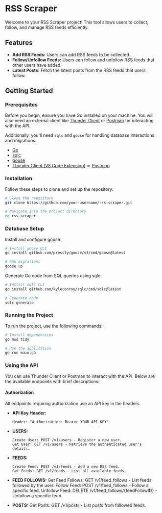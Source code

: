 # RSS Scraper

Welcome to your RSS Scraper project! This tool allows users to collect, follow, and manage RSS feeds efficiently.

## Features

- **Add RSS Feeds:** Users can add RSS feeds to be collected.
- **Follow/Unfollow Feeds:** Users can follow and unfollow RSS feeds that other users have added.
- **Latest Posts:** Fetch the latest posts from the RSS feeds that users follow.

## Getting Started

### Prerequisites

Before you begin, ensure you have Go installed on your machine. You will also need an external client like [Thunder Client](https://www.thunderclient.io/) or [Postman](https://www.postman.com/) for interacting with the API.

Additionally, you'll need `sqlc` and `goose` for handling database interactions and migrations:

- [Go](https://golang.org/doc/install)
- [sqlc](https://sqlc.dev/)
- [goose](https://github.com/pressly/goose)
- [Thunder Client (VS Code Extension)](https://www.thunderclient.io/) or [Postman](https://www.postman.com/)

### Installation

Follow these steps to clone and set up the repository:

```bash
# Clone the repository
git clone https://github.com/your-username/rss-scraper.git

# Navigate into the project directory
cd rss-scraper
```
### Database Setup
Install and configure goose:

```bash
# Install goose CLI
go install github.com/pressly/goose/v3/cmd/goose@latest

# Run migrations
goose up
```
Generate Go code from SQL queries using sqlc:

```bash
# Install sqlc CLI
go install github.com/kyleconroy/sqlc/cmd/sqlc@latest

# Generate code
sqlc generate
```
### Running the Project
To run the project, use the following commands:
```bash
# Install dependencies
go mod tidy

# Run the application
go run main.go
```
### Using the API

You can use Thunder Client or Postman to interact with the API. Below are the available endpoints with brief descriptions:

#### Authorization

All endpoints requiring authorization use an API key in the headers.

- **API Key Header:**
  ```http
  Header: "Authorization: Bearer YOUR_API_KEY"
  ```

- **USERS:**
  ```http
  Create User: POST /v1/users - Register a new user.
  Get User: GET /v1/users - Retrieve the authenticated user's details.
  ```
- **FEEDS:**
  ```http
  Create Feed: POST /v1/feeds - Add a new RSS feed.
  Get Feeds: GET /v1/feeds - List all available feeds.
  ```
- **FEED FOLLOWS:**
  Get Feed Follows: GET /v1/feed_follows - List feeds followed by the user.
  Follow Feed: POST /v1/feed_follows - Follow a specific feed.
  Unfollow Feed: DELETE /v1/feed_follows/{feedFollowID} - Unfollow a specific feed.
- **POSTS:**
  Get Posts: GET /v1/posts - List posts from followed feeds.

